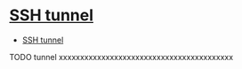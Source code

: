 # [SSH tunnel](https://www.ssh.com/ssh/tunneling/)

- [SSH tunnel](#ssh-tunnel)















TODO tunnel xxxxxxxxxxxxxxxxxxxxxxxxxxxxxxxxxxxxxxxxx